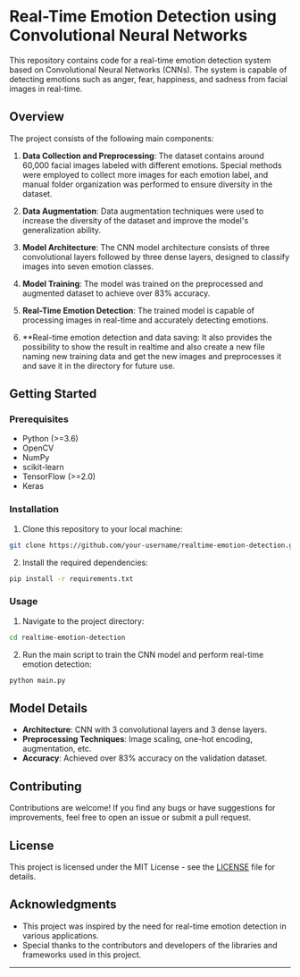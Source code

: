 
# Real-Time Emotion Detection using Convolutional Neural Networks

This repository contains code for a real-time emotion detection system based on Convolutional Neural Networks (CNNs). The system is capable of detecting emotions such as anger, fear, happiness, and sadness from facial images in real-time.

## Overview

The project consists of the following main components:

1. **Data Collection and Preprocessing**: The dataset contains around 60,000 facial images labeled with different emotions. Special methods were employed to collect more images for each emotion label, and manual folder organization was performed to ensure diversity in the dataset.

2. **Data Augmentation**: Data augmentation techniques were used to increase the diversity of the dataset and improve the model's generalization ability.

3. **Model Architecture**: The CNN model architecture consists of three convolutional layers followed by three dense layers, designed to classify images into seven emotion classes.

4. **Model Training**: The model was trained on the preprocessed and augmented dataset to achieve over 83% accuracy.

5. **Real-Time Emotion Detection**: The trained model is capable of processing images in real-time and accurately detecting emotions.
6. **Real-time emotion detection and data saving: It also provides the possibility to show the result in realtime and also create a new file naming new training data and get the new images and preprocesses it and save it in the directory for future use. 

## Getting Started

### Prerequisites

- Python (>=3.6)
- OpenCV
- NumPy
- scikit-learn
- TensorFlow (>=2.0)
- Keras

### Installation

1. Clone this repository to your local machine:

```bash
git clone https://github.com/your-username/realtime-emotion-detection.git
```

2. Install the required dependencies:

```bash
pip install -r requirements.txt
```

### Usage

1. Navigate to the project directory:

```bash
cd realtime-emotion-detection
```

2. Run the main script to train the CNN model and perform real-time emotion detection:

```bash
python main.py
```

## Model Details

- **Architecture**: CNN with 3 convolutional layers and 3 dense layers.
- **Preprocessing Techniques**: Image scaling, one-hot encoding, augmentation, etc.
- **Accuracy**: Achieved over 83% accuracy on the validation dataset.

## Contributing

Contributions are welcome! If you find any bugs or have suggestions for improvements, feel free to open an issue or submit a pull request.

## License

This project is licensed under the MIT License - see the [LICENSE](LICENSE) file for details.

## Acknowledgments

- This project was inspired by the need for real-time emotion detection in various applications.
- Special thanks to the contributors and developers of the libraries and frameworks used in this project.

---

